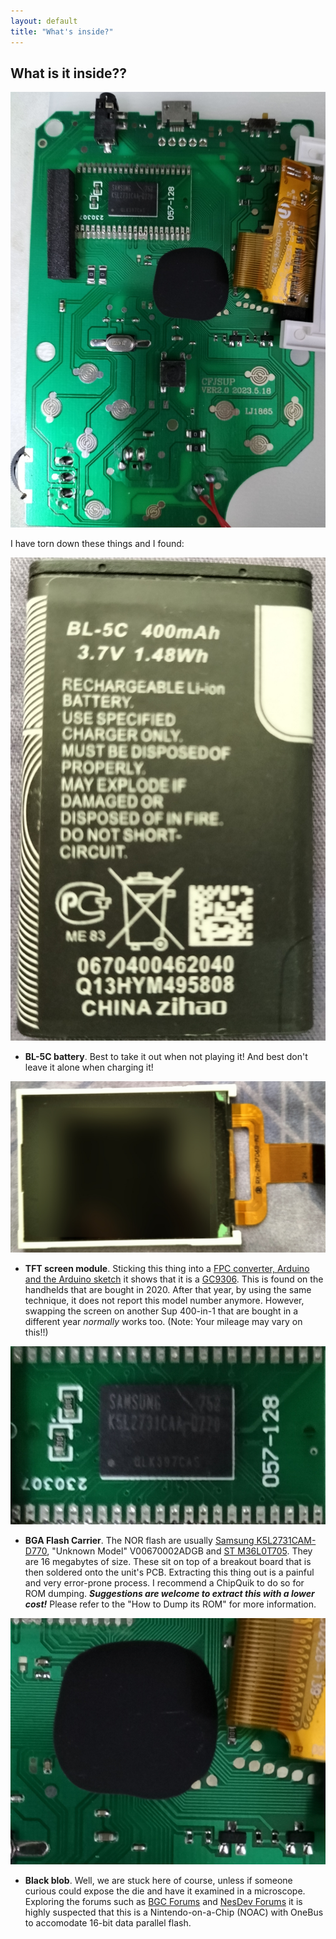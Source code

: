 ```yaml
---
layout: default
title: "What's inside?"
---
```


## What is it inside??

![Sup 400-in-1 PCB Front](images/SupGameBox400in1_PCB_2023.jpg)

I have torn down these things and I found:

![BL-5C battery](images/battery_bl5c.jpg)

- **BL-5C battery**. Best to take it out when not playing it! And best don't leave it alone when charging it!


![GC9306](images/tft_GC9306.jpg)

- **TFT screen module**. Sticking this thing into a [FPC converter, Arduino and the Arduino sketch](https://github.com/prenticedavid/MCUFRIEND_kbv/blob/master/examples/LCD_ID_readreg/LCD_ID_readreg.ino) it shows that it is a [GC9306](documents/GC9306_DS_V1.01.pdf). This is found on the handhelds that are bought in 2020. After that year, by using the same technique, it does not report this model number anymore. However,  swapping the screen on another Sup 400-in-1 that are bought in a different year *normally* works too. (Note: Your mileage may vary on this!!)


![BGA Flash Carrier](images/BGA_flash_breakout.jpg)

- **BGA Flash Carrier**. The NOR flash are usually [Samsung K5L2731CAM-D770](documents/K5L2731CAM-D770.pdf), "Unknown Model" V00670002ADGB and [ST M36L0T705](documents/M36L0R7050T0.PDF). They are 16 megabytes of size. These sit on top of a breakout board that is then soldered onto the unit's PCB. Extracting this thing out is a painful and very error-prone process. I recommend a ChipQuik to do so for ROM dumping. ***Suggestions are welcome to extract this with a lower cost!*** Please refer to the "How to Dump its ROM" for more information.


![Black Blob](images/black_blob.png)

- **Black blob**. Well, we are stuck here of course, unless if someone curious could expose the die and have it examined in a microscope. Exploring the forums such as [BGC Forums](http://bootleg.games/BGC_Forum/index.php) and [NesDev Forums](https://forums.nesdev.org/) it is highly suspected that this is a Nintendo-on-a-Chip (NOAC) with OneBus to accomodate 16-bit data parallel flash.